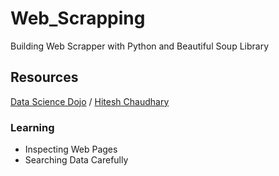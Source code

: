 # Web_Scrapping
Building Web Scrapper with Python and Beautiful Soup Library

## 




## Resources
[Data Science Dojo](https://www.youtube.com/watch?v=XQgXKtPSzUI)
/
[Hitesh Chaudhary](https://www.youtube.com/watch?v=0_VZ7NpVw1Y)
### Learning
* Inspecting Web Pages
* Searching Data Carefully

